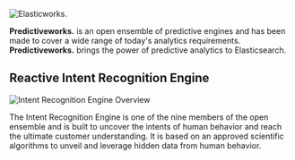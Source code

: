![Elasticworks.](https://raw.githubusercontent.com/skrusche63/spark-intent/master/images/predictiveworks.png)

**Predictiveworks.** is an open ensemble of predictive engines and has been made to cover a wide range of today's analytics requirements. **Predictiveworks.**  brings the power of predictive analytics to Elasticsearch.

## Reactive Intent Recognition Engine

![Intent Recognition Engine Overview](https://raw.githubusercontent.com/skrusche63/spark-intent/master/images/intent-recognition-overview.png)

The Intent Recognition Engine is one of the nine members of the open ensemble and is built to uncover the intents of human behavior and reach
the ultimate customer understanding. It is based on an approved scientific algorithms to unveil and leverage hidden data from human behavior. 
